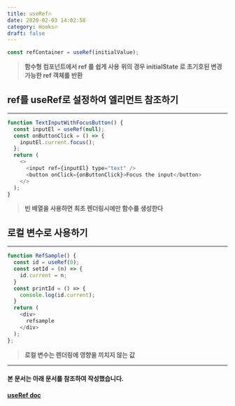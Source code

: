 ```yaml
---
title: useRef🔥
date: 2020-02-03 14:02:58
category: Hooks🔥
draft: false
---
```


```js
const refContainer = useRef(initialValue);
```
> **함수형 컴포넌트에서 ref 를 쉽게 사용**
> **위의 경우 initialState 로 초기호된 변경 가능한 ref 객체를 반환**
## ref를 useRef로 설정하여 엘리먼트 참조하기
---
```js
function TextInputWithFocusButton() {
  const inputEl = useRef(null);
  const onButtonClick = () => {
    inputEl.current.focus();
  };
  return (
    <>
      <input ref={inputEl} type="text" />
      <button onClick={onButtonClick}>Focus the input</button>
    </>
  );
}
```
> **빈 배열을 사용하면 최초 렌더링시에만 함수를 생성한다**  

## 로컬 변수로 사용하기
---
```js
function RefSample() {
  const id = useRef(0);
  const setId = (n) => {
    id.current = n;
  }
  const printId = () => {
    console.log(id.current);
  }
  return (
    <div>
      refsample
    </div>
  );
};
```
> **로컬 변수는 렌더링에 영향을 끼치지 않는 값**
***
#### 본 문서는 아래 문서를 참조하여 작성했습니다.
#### [useRef doc](https://ko.reactjs.org/docs/hooks-reference.html#useref "useRef doc link")